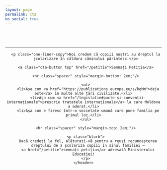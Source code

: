 ```yaml
---
layout: page
permalink: cta
no_social: true
---
```


<section style="min-height: 100vh" class="cta-page">
  <article>
    <header>
      <hr class="spacer" style="margin-top: 5em;"/>

      <p class="one-liner-copy">Noi credem că copiii noștri au dreptul la
      școlarizare în căldura căminului părintesc.</p>

      <a class="cta-button top" href="/petitie">Semnați Petiția</a>

      <hr class="spacer" style="margin-bottom: 2em;"/>

      <ul>
        <li>Așa cum <a href="https://publications.europa.eu/s/kgMm">deja este</a> în multe alte țări civilizate.</li>
        <li>Așa cum <a href="/legislatie#pacte-și-convenții-internaționale">prescriu tratatele internaționale</a> la care Moldova a aderat.</li>
        <li>Așa cum e firesc într-o societate umană care pune familia pe primul loc.</li>
      </ul>

      <hr class="spacer" style="margin-top: 2em;"/>

      <p class="blurb">
        Dacă credeți la fel, alăturați-vă pentru a reuși recunoașterea
        dreptului de a școlariza copiii în sînul familiei —
        <a href="/petitie">semnați petiția</a> adresată Ministerului Educației!
      </p>
    </header>

  </article>
</section>

<style>
.cta-page a {
  color: #2a7ae2;
}

.one-liner-copy {
  font-size: 1.25em;
  line-height: 1.25;
  float: left;
  max-width: 20em;
  margin-left: 1em;
}

.cta-button {
  background-color: #2a7ae2;
  color: white !important;
  padding: 0.5em 1em;
  font-family: 'Alegreya Sans', sans-serif;
  font-size: 1.25em;
  border: none;
  border-radius: 0.3em;
  margin: 0 1em;
  float: left;
}

.cta-button:hover {
  color: white;
}

.cta-button.top {
  float: left;
}

.cta-page ul {
  margin-right: 1em;
}

.spacer {
  border: none;
  clear: both;
}

.blurb {
  max-width: 18em;
  margin-left: 1em;
  background: #eee;
  border-radius: 1em;
  padding: 1em 1.5em;
  color: black;
  font-style: italic;
  font-size: 1.25em;
}
</style>
